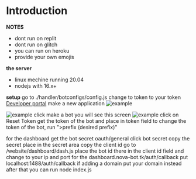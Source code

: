 # Introduction

**NOTES**
* dont run on replit
* dont run on glitch
* you can run on heroku
* provide your own emojis

**the server**
* linux mechine running 20.04
* nodejs with 16.x+

**setup**
go to ./handler/botconfigs/config.js
change to token to your token [Developer portal](https://discord.com/developers/applications)
make a new application
![example](https://cdn.nova-bot.tk/chrome_o6R5KsOUJK.png/direct)


![example](https://cdn.nova-bot.tk/chrome_u7hUBxQsFx.png/direct)
click make a bot
you will see this screen
![example](https://cdn.nova-bot.tk/chrome_39yF1XTOk6.png/direct)
click on Reset Token
get the token of the bot and place in token field
to change the token of the bot, run ">prefix (desired prefix)"

for the dashboard get the bot secret
oauth/general
click bot secret
copy the secret place in the secret area
copy the client id 
go to /website/dashboard/dash.js
place the bot id there in the client id field
and change to your ip and port 
for the dashboard.nova-bot.tk/auth/callback
put localhost:1488/auth/callback
if adding a domain put your domain instead
after that you can run node index.js
